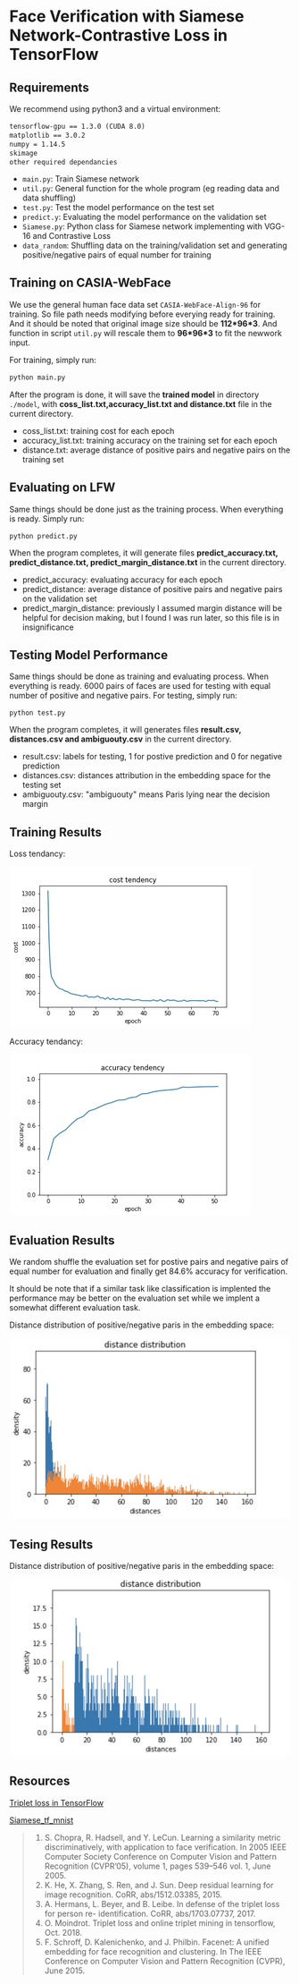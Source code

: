 # Face Verification with Siamese Network-Contrastive Loss in TensorFlow

## Requirements

We recommend using python3 and a virtual environment:

```
tensorflow-gpu == 1.3.0 (CUDA 8.0)
matplotlib == 3.0.2
numpy = 1.14.5
skimage
other required dependancies
```

+ `main.py`: Train Siamese network
+ `util.py`: General function for the whole program (eg reading data and data shuffling)
+ `test.py`: Test the model performance on the test set
+ `predict.y`: Evaluating the model performance on the  validation set
+ `Siamese.py`: Python class for Siamese network implementing with VGG-16 and Contrastive Loss
+ `data_random`: Shuffling data on the training/validation set and generating positive/negative pairs of equal number for training

## Training on CASIA-WebFace

We use the general human face data set `CASIA-WebFace-Align-96` for training. So file path needs modifying before everying ready for training. And it should be noted that original image size should be **112\*96\*3**. And function in script `util.py` will rescale them to **96\*96\*3** to fit the newwork input.

For training, simply run:

```python
python main.py
```

After the program is done, it will save the **trained model** in directory `./model`, with **coss_list.txt,accuracy_list.txt and distance.txt** file in the current directory. 

+ coss_list.txt: training cost for each epoch
+ accuracy_list.txt: training accuracy on the training set for each epoch
+ distance.txt: average distance of positive pairs and negative pairs on the training set

## Evaluating on LFW

Same things should be done just as the training process.  When everything is ready. Simply run:

```:1st_place_medal:
python predict.py
```

When the program completes, it will generate files **predict_accuracy.txt, predict_distance.txt, predict_margin_distance.txt** in the current directory.

+ predict_accuracy: evaluating accuracy for each epoch
+ predict_distance: average distance of positive pairs and negative pairs on the validation set
+ predict_margin_distance: previously I assumed margin distance will be helpful for decision making, but l found I was run later, so this file is in insignificance

## Testing Model Performance

Same things should be done as training and evaluating process. When everything is ready. 6000 pairs of faces are used for testing with equal number of positive and negative pairs. For testing, simply run:

```:1st_place_medal:
python test.py
```

When the program completes, it will generates files **result.csv, distances.csv and ambiguouty.csv** in the current directory.

+ result.csv: labels for testing, 1 for postive prediction and 0 for negative prediction
+ distances.csv: distances attribution in the embedding space for the testing set
+ ambiguouty.csv: "ambiguouty" means Paris lying near the decision margin

## Training Results

Loss tendancy:

![ResNet_cost](./images/ResNet_cost.jpg)

Accuracy tendancy:

![VGG_accuracy](./images/VGG_accuracy.jpg)

## Evaluation Results

We random shuffle the evaluation set for postive pairs and negative pairs of equal number for evaluation and finally get 84.6% accuracy for verification.

It should be note that if a similar task like classification is implented the performance may be better on the evaluation set while we implent a somewhat different evaluation task.

Distance distribution of positive/negative paris in the embedding space: 

![Val_distribution](./images/Val_distribution.png)

## Tesing Results

Distance distribution of positive/negative paris in the embedding space: 

![Test_distribution](./images/Test_distribution.png)

## Resources

[Triplet loss in TensorFlow](https://github.com/omoindrot/tensorflow-triplet-loss)

[Siamese_tf_mnist](https://github.com/ywpkwon/siamese_tf_mnist)

> 1. S. Chopra, R. Hadsell, and Y. LeCun. Learning a similarity metric discriminatively, with application to face verification. In 2005 IEEE Computer Society Conference on Computer Vision and Pattern Recognition (CVPR’05), volume 1, pages 539–546 vol. 1, June 2005. 
> 2. K. He, X. Zhang, S. Ren, and J. Sun. Deep residual learning for image recognition. CoRR, abs/1512.03385, 2015. 
> 3. A. Hermans, L. Beyer, and B. Leibe. In defense of the triplet loss for person re- identification. CoRR, abs/1703.07737, 2017. 
> 4. O. Moindrot. Triplet loss and online triplet mining in tensorflow, Oct. 2018. 
> 5. F. Schroff, D. Kalenichenko, and J. Philbin. Facenet: A unified embedding for face recognition and clustering. In The IEEE Conference on Computer Vision and Pattern Recognition (CVPR), June 2015. 